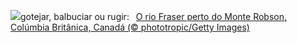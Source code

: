 ![](https://www.bing.com/th?id=OHR.FraserRiverBC_PT-BR4935224274_UHD.jpg&w=1000)gotejar, balbuciar ou rugir:&nbsp;&ensp;[O rio Fraser perto do Monte Robson, Colúmbia Britânica, Canadá (© phototropic/Getty Images)](https://www.bing.com/th?id=OHR.FraserRiverBC_PT-BR4935224274_UHD.jpg)
<br><br/>
